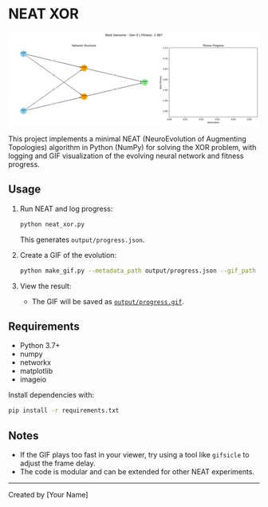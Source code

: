 # NEAT XOR

<p align="center">
  <img src="output/progress.gif" alt="NEAT XOR Evolution GIF" style="max-width:100%;" loop>
</p>

This project implements a minimal NEAT (NeuroEvolution of Augmenting Topologies) algorithm in Python (NumPy) for solving the XOR problem, with logging and GIF visualization of the evolving neural network and fitness progress.

## Usage

1. Run NEAT and log progress:

   ```sh
   python neat_xor.py
   ```

   This generates `output/progress.json`.

2. Create a GIF of the evolution:

   ```sh
   python make_gif.py --metadata_path output/progress.json --gif_path output/progress.gif --duration_ms 60000
   ```

3. View the result:
   - The GIF will be saved as [`output/progress.gif`](output/progress.gif).

## Requirements

- Python 3.7+
- numpy
- networkx
- matplotlib
- imageio

Install dependencies with:

```sh
pip install -r requirements.txt
```

## Notes

- If the GIF plays too fast in your viewer, try using a tool like `gifsicle` to adjust the frame delay.
- The code is modular and can be extended for other NEAT experiments.

---

Created by [Your Name]
